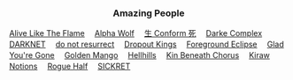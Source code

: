 <p align="center">
  <h3 align="center">Amazing People</h1>

  <a href="https://youtu.be/aEHsaU-dcVM">Alive Like The Flame</a>　
  <a href="https://youtu.be/YtCrgi47dTM">Alpha Wolf</a>　
  <a href="https://youtu.be/VTz4ox9UB3g">生 Conform 死</a>　
  <a href="https://youtu.be/sO-ZF__7f9k">Darke Complex</a>　
  <a href="https://youtu.be/0uJjVbWZ8Cg">DARKNET</a>　
  <a href="https://youtu.be/uUJvP2zHwOo">do not resurrect</a>　
  <a href="https://youtu.be/LTTeDrIJELY">Dropout Kings</a>　
  <a href="https://youtu.be/zQnsbPaiWSo">Foreground Eclipse</a>　
  <a href="https://youtu.be/4Za-UDYnm48">Glad You're Gone</a>　
  <a href="https://youtu.be/grOR0G0GX8U">Golden Mango</a>　
  <a href="https://youtu.be/3tU_RlkhMjo">Hellhills</a>　
  <a href="https://youtu.be/96RI91HiEc0">Kin Beneath Chorus</a>　
  <a href="https://youtu.be/_szodkoPLwY">Kiraw</a>　
  <a href="https://youtu.be/YtCrgi47dTM">Notions</a>　
  <a href="https://youtu.be/nMTdIROW2Rk">Rogue Half</a>　
  <a href="https://youtu.be/ZuuVTL2mxWE">SICKRET</a>　
</p>
